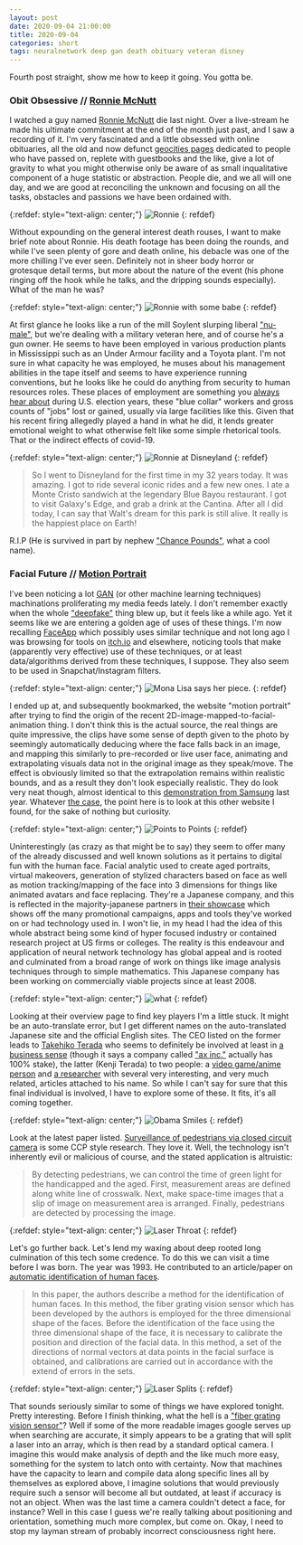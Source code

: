 ```yaml
---
layout: post
date: 2020-09-04 21:00:00
title: 2020-09-04
categories: short
tags: neuralnetwork deep gan death obituary veteran disney
---
```


Fourth post straight, show me how to keep it going. You gotta be.

### Obit Obsessive // [Ronnie McNutt](https://www.instagram.com/hinderless)

I watched a guy named [Ronnie McNutt](http://quadcitiesdaily.com/?p=611074) die last night. Over a live-stream he made his ultimate commitment at the end of the month just past, and I saw a recording of it. I'm very fascinated and a little obsessed with online obituaries, all the old and now defunct [geocities pages](https://www.geocitiesarchive.org/index.html) dedicated to people who have passed on, replete with guestbooks and the like, give a lot of gravity to what you might otherwise only be aware of as small inqualitative component of a huge statistic or abstraction. People die, and we all will one day, and we are good at reconciling the unknown and focusing on all the tasks, obstacles and passions we have been ordained with. 

{:refdef: style="text-align: center;"}
![Ronnie](/assets/img/ronnie1.jpg)
{: refdef}

Without expounding on the general interest death rouses, I want to make brief note about Ronnie. His death footage has been doing the rounds, and while I've seen plenty of gore and death online, his debacle was one of the more chilling I've ever seen. Definitely not in sheer body horror or grotesque detail terms, but more about the nature of the event (his phone ringing off the hook while he talks, and the dripping sounds especially). What of the man he was?

{:refdef: style="text-align: center;"}
![Ronnie with some babe](/assets/img/ronniefull.jpg)
{: refdef}

At first glance he looks like a run of the mill Soylent slurping liberal ["nu-male"](https://knowyourmeme.com/memes/nu-male), but we're dealing with a military veteran here, and of course he's a gun owner. He seems to have been employed in various production plants in Mississippi such as an Under Armour facility and a Toyota plant. I'm not sure in what capacity he was employed, he muses about his management abilities in the tape itself and seems to have experience running conventions, but he looks like he could do anything from security to human resources roles. These places of employment are something you [always hear about](https://www.investopedia.com/terms/r/rust-belt.asp) during U.S. election years, these "blue collar" workers and gross counts of "jobs" lost or gained, usually via large facilities like this. Given that his recent firing allegedly played a hand in what he did, it lends greater emotional weight to what otherwise felt like some simple rhetorical tools. That or the indirect effects of covid-19.

{:refdef: style="text-align: center;"}
![Ronnie at Disneyland](/assets/img/ronniedisney.jpg)
{: refdef}

>So I went to Disneyland for the first time in my 32 years today. It was amazing. I got to ride several iconic rides and a few new ones. I ate a Monte Cristo sandwich at the legendary Blue Bayou restaurant. I got to visit Galaxy's Edge, and grab a drink at the Cantina. After all I did today, I can say that Walt's dream for this park is still alive. It really is the happiest place on Earth!

R.I.P (He is survived in part by nephew ["Chance Pounds"](https://newobits.com/2020/09/01/ronald-ronnie-merle-mcnutt/), what a cool name).

### Facial Future // [Motion Portrait](https://www.motionportrait.com/en/indexe.php)

I've been noticing a lot [GAN](https://en.wikipedia.org/wiki/Generative_adversarial_network) (or other machine learning techniques) machinations proliferating my media feeds lately. I don't remember exactly when the whole ["deepfake"](https://en.wikipedia.org/wiki/Deepfake) thing blew up, but it feels like a while ago. Yet it seems like we are entering a golden age of uses of these things. I'm now recalling [FaceApp](https://en.wikipedia.org/wiki/FaceApp) which possibly uses similar technique and not long ago I was browsing for tools on [itch.io](https://itch.io/tools) and elsewhere, noticing tools that make (apparently very effective) use of these techniques, or at least data/algorithms derived from these techniques, I suppose. They also seem to be used in Snapchat/Instagram filters.

{:refdef: style="text-align: center;"}
![Mona Lisa says her piece.](/assets/img/mona.gif)
{: refdef}

I ended up at, and subsequently bookmarked, the website "motion portrait" after trying to find the origin of the recent 2D-image-mapped-to-facial-animation thing. I don't think this is the actual source, the real things are quite impressive, the clips have some sense of depth given to the photo by seemingly automatically deducing where the face falls back in an image, and mapping this similarly to pre-recorded or live user face, animating and extrapolating visuals data not in the original image as they speak/move. The effect is obviously limited so that the extrapolation remains within realistic bounds, and as a result they don't look especially realistic. They do look very neat though, almost identical to this [demonstration from Samsung](https://www.adweek.com/digital/samsungs-ai-lab-can-create-fake-video-footage-from-a-single-headshot/) last year. Whatever [the case](https://aliaksandrsiarohin.github.io/first-order-model-website/), the point here is to look at this other website I found, for the sake of nothing but curiosity.

{:refdef: style="text-align: center;"}
![Points to Points](/assets/img/pipeline.jpg)
{: refdef}

Uninterestingly (as crazy as that might be to say) they seem to offer many of the already discussed and well known solutions as it pertains to digital fun with the human face. Facial analytic used to create aged portraits, virtual makeovers, generation of stylized characters based on face as well as motion tracking/mapping of the face into 3 dimensions for things like animated avatars and face replacing. They're a Japanese company, and this is reflected in the majority-japanese partners in [their showcase](https://www.motionportrait.com/en/solution/works.php) which shows off the many promotional campaigns, apps and tools they've worked on or had technology used in. I won't lie, in my head I had the idea of this whole abstract being some kind of hyper focused industry or contained research project at US firms or colleges. The reality is this endeavour and application of neural network technology has global appeal and is rooted and culminated from a broad range of work on things like image analysis techniques through to simple mathematics. This Japanese company has been working on commercially viable projects since at least 2008.

{:refdef: style="text-align: center;"}
![what](/assets/img/ikumo.jpg)
{: refdef}

Looking at their overview page to find key players I'm a little stuck. It might be an auto-translate error, but I get different names on the auto-translated Japanese site and the official English sites. The CEO listed on the former leads to [Takehiko Terada](https://www.topionetworks.com/people/takehiko-terada-590e02c378e00272bcfbff1e) who seems to definitely be involved at least in [a business sense](https://www.siliconstudio.co.jp/en/products-service/motion-portrait/) (though it says a company called ["ax inc."](https://axinc.jp/en/) actually has 100% stake), the latter (Kenji Terada) to two people: a [video game/anime person](https://anidb.net/creator/57516) and [a researcher](https://www.researchgate.net/scientific-contributions/2064884249-Kenji-Terada) with several very interesting, and very much related, articles attached to his name. So while I can't say for sure that this final individual is involved, I have to explore some of these. It fits, it's all coming together. 

{:refdef: style="text-align: center;"}
![Obama Smiles](/assets/img/smileana.jpg)
{: refdef}

Look at the latest paper listed. [Surveillance of pedestrians via closed circuit camera](https://www.researchgate.net/publication/245531667_Surveillance_of_Pedestrians_on_Crosswalk_by_Camera) is some CCP style research. They love it. Well, the technology isn't inherently evil or malicious of course, and the stated application is altruistic: 

>By detecting pedestrians, we can control the time of green light for the handicapped and the aged. First, measurement areas are defined along white line of crosswalk. Next, make space-time images that a slip of image on measurement area is arranged. Finally, pedestrians are detected by processing the image.

{:refdef: style="text-align: center;"}
![Laser Throat](/assets/img/gratedlaser.gif)
{: refdef}

Let's go further back. Let's lend my waxing about deep rooted long culmination of this tech some credence. To do this we can visit a time before I was born. The year was 1993. He contributed to an article/paper on [automatic identification of human faces](https://www.researchgate.net/publication/316198295_An_Automatic_Identification_of_Human_Faces_using_Fiber_Grating_Vision_Sensor).

>In this paper, the authors describe a method for the identification of human faces. In this method, the fiber grating vision sensor which has been developed by the authors is employed for the three dimensional shape of the faces. Before the identification of the face using the three dimensional shape of the face, it is necessary to calibrate the position and direction of the facial data. In this method, a set of the directions of normal vectors at data points in the facial surface is obtained, and calibrations are carried out in accordance with the extend of errors in the sets.

{:refdef: style="text-align: center;"}
![Laser Splits](/assets/img/gratedlaser2.jpg)
{: refdef}

That sounds seriously similar to some of things we have explored tonight. Pretty interesting. Before I finish thinking, what the hell is a ["fiber grating vision sensor"](http://www.ideaquest4u.com/english/technology/tech01/)? Well if some of the more readable images google serves up when searching are accurate, it simply appears to be a grating that will split a laser into an array, which is then read by a standard optical camera. I imagine this would make analysis of depth and the like much more easy, something for the system to latch onto with certainty. Now that machines have the capacity to learn and compile data along specific lines all by themselves as explored above, I imagine solutions that would previously require such a sensor will become all but outdated, at least if accuracy is not an object. When was the last time a camera couldn't detect a face, for instance? Well in this case I guess we're really talking about positioning and orientation, something much more complex, but come on. Okay, I need to stop my layman stream of probably incorrect consciousness right here.